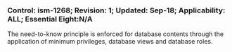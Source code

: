 ### Control: ism-1268; Revision: 1; Updated: Sep-18; Applicability: ALL; Essential Eight:N/A
<p>The need-to-know principle is enforced for database contents through the application of minimum privileges, database views and database roles.</p>